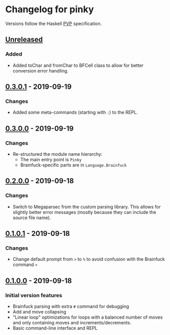 # Changelog for pinky

Versions follow the Haskell [PVP](https://pvp.haskell.org) specification.

## [Unreleased]
### Added
- Added toChar and fromChar to BFCell class to allow for better conversion error
  handling.

## [0.3.0.1] - 2019-09-19
### Changes
- Added some meta-commands (starting with `:`) to the REPL.

## [0.3.0.0] - 2019-09-19
### Changes
- Re-structured the module name hierarchy:
  - The main entry point is `Pinky`
  - Brainfuck-specific parts are in `Language.Brainfuck`

## [0.2.0.0] - 2019-09-18
### Changes
- Switch to Megaparsec from the custom parsing library. This allows for slightly
  better error messages (mostly because they can include the source file name).

## [0.1.0.1] - 2019-09-18
### Changes
- Change default prompt from `>` to `%` to avoid confusion with the Brainfuck
  command `>`

## [0.1.0.0] - 2019-09-18
### Initial version features
- Brainfuck parsing with extra `#` command for debugging
- Add and move collapsing
- "Linear loop" optimizations for loops with a balanced number of moves and only
  containing moves and increments/decrements.
- Basic command-line interface and REPL

[Unreleased]: https://github.com/lePerdu/pinky
[0.3.0.1]: https://github.com/lePerdu/pinky/releases/tag/0.3.0.1
[0.3.0.0]: https://github.com/lePerdu/pinky/releases/tag/0.3.0.0
[0.2.0.0]: https://github.com/lePerdu/pinky/releases/tag/0.2.0.0
[0.1.0.1]: https://github.com/lePerdu/pinky/releases/tag/0.1.0.1
[0.1.0.0]: https://github.com/lePerdu/pinky/releases/tag/0.1.0.0
